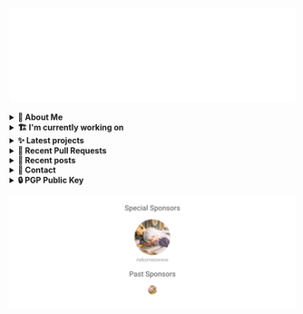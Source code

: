 ![藍](ai.svg)

<details>
  <summary><b>🌠 About Me</b></summary>
  <br/>

- 藍
- Owner of [!mportantImport](https://github.com/importantimport), [SN0WM1X](https://github.com/sn0wm1x), [Moeru AI](https://github.com/moeru-ai)
- Member of [NixOS](https://github.com/nixos), [Lume](https://github.com/lumeland)
- Contributor of [UnoCSS](https://github.com/unocss), [TailwindCSS](https://github.com/tailwindlabs/tailwindcss), [ComfyUI](https://github.com/comfyanonymous/ComfyUI), [MDUI](https://github.com/zdhxiong/mdui) and more

</details>
<details>
  <summary><b>🏗️ I'm currently working on</b></summary>
  <br/>


- [moeru-ai/moeru-ai.github.io](https://github.com/moeru-ai/moeru-ai.github.io) - @moeru-ai homepage. (1 day ago)
- [moeru-ai/xsmcp](https://github.com/moeru-ai/xsmcp) - 🤖📎 extra-small MCP SDK. (5 days ago)
- [js-org/js.org](https://github.com/js-org/js.org) - Dedicated to JavaScript and its awesome community since 2015  (6 days ago)
- [moeru-ai/xsai](https://github.com/moeru-ai/xsai) - 🤖💬 extra-small AI SDK. (1 week ago)
- [moeru-ai/chat](https://github.com/moeru-ai/chat) - 🥽🖼️ XR Voice Call WebUI, Make AI-Powered characters appear to you. (1 week ago)

</details>
<details>
  <summary><b>✨ Latest projects</b></summary>
  <br/>


- [kwaa/sponsors](https://github.com/kwaa/sponsors) - 
- [kwaa/blog_next](https://github.com/kwaa/blog_next) - Trying to Migrate Blog
- [kwaa/sonik-qwik](https://github.com/kwaa/sonik-qwik) - [Alpha] Qwik preset for the Sonik
- [kwaa/comet](https://github.com/kwaa/comet) - 🌠 Comet Gateway - 实验性 Naiveproxy 透明网关. [WIP]
- [kwaa/csgo](https://github.com/kwaa/csgo) - My CS:GO crosshair &amp; scripts.

</details>
<details>
  <summary><b>🎨 Recent Pull Requests</b></summary>
  <br/>


- [feat: opentelemetry](https://github.com/moeru-ai/xsai/pull/161) on [moeru-ai/xsai](https://github.com/moeru-ai/xsai) (2 days ago)
- [feat: v2](https://github.com/moeru-ai/moeru-ai.github.io/pull/1) on [moeru-ai/moeru-ai.github.io](https://github.com/moeru-ai/moeru-ai.github.io) (3 days ago)
- [refactor: use `uncrypto` instead of dynamic import](https://github.com/crouchcd/pkce-challenge/pull/34) on [crouchcd/pkce-challenge](https://github.com/crouchcd/pkce-challenge) (5 days ago)
- [docs(readme): add xsmcp, update xsai/xsschema links](https://github.com/standard-schema/standard-schema/pull/93) on [standard-schema/standard-schema](https://github.com/standard-schema/standard-schema) (5 days ago)
- [xsmcp.js.org](https://github.com/js-org/js.org/pull/9817) on [js-org/js.org](https://github.com/js-org/js.org) (6 days ago)

</details>
<details>
  <summary><b>📜 Recent posts</b></summary>
  <br/>


- [2023 年 7 月：我最近在写什么](https://kwaa.dev/2023/07) (2 years ago)
- [I 卡也要炼！本地运行 Stable Diffusion &amp; ComfyUI](https://kwaa.dev/stable-diffusion) (2 years ago)
- [为红米 2 刷入 postmarketOS Edge &#43; GNOME Mobile](https://kwaa.dev/redmi2-pmos) (2 years ago)
- [为 nRF52840 Dongle 刷入 CanoKey 固件](https://kwaa.dev/canokey-nrf52) (2 years ago)
- [2022 总结](https://kwaa.dev/2023) (2 years ago)

👉 read more at [./kwaa.dev](https://kwaa.dev)

</details>
<details>
  <summary><b>📧 Contact</b></summary>
  <br/>

- Blog: https://kwaa.dev
- Matrix: [@kwaa:matrix.org](https://matrix.to/#/@kwaa:matrix.org)

👋 If u want to say hello, I'll be happy to meet u.

</details>
<details>
  <summary><b>🔒 PGP Public Key</b></summary>
  <br/>
  
```
pub   ed25519/0x4444777733334444 2022-05-16 [C] [expires: 2026-06-15]
      Key fingerprint = ABCB A12F 1A8E 3CCC F10B  5109 4444 7777 3333 4444
uid                   [ultimate] 藍+85CD <kwa[a]kwaa.dev>
uid                   [ultimate] 藍+85CD (GitHub) &lt;50108258+kwaa[a]users.noreply.github.com>
uid                   [ultimate] [jpeg image of size 889]
sub   ed25519/0xBCB0111111111111 2022-12-24 [S] [expires: 2026-06-15]
sub   ed25519/0x6656222222222222 2022-10-27 [A] [expires: 2026-06-15]
sub   cv25519/0x6EC06EC06EC06EC0 2022-10-05 [E] [expires: 2026-06-15]

# via keys.openpgp.org
gpg --keyserver hkps://keys.openpgp.org --recv-keys 4444777733334444
```

</details>

![sponsors](https://github.com/kwaa/sponsors/blob/main/public/sponsors.svg?raw=true)
